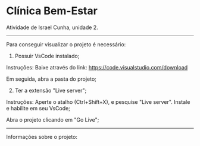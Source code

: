 # Clínica Bem-Estar
Atividade de Israel Cunha, unidade 2.
________________________________________________
Para conseguir visualizar o projeto é necessário:   

1. Possuir VsCode instalado;

Instruções: Baixe através do link: https://code.visualstudio.com/download

Em seguida, abra a pasta do projeto;

2. Ter a extensão "Live server";

Instruções: Aperte o atalho (Ctrl+Shift+X), e pesquise "Live server". Instale e habilite em seu VsCode;

Abra o projeto clicando em "Go Live";
________________________________________________
Informações sobre o projeto:
